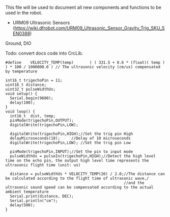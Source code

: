 This file will be used to document all new components and functions to be used in the robot.

- URM09 Ultrasonic Sensors (https://wiki.dfrobot.com/URM09_Ultrasonic_Sensor_Gravity_Trig_SKU_SEN0388)

Ground, DIO

Todo: convert docs code into CrcLib.

```
#define    VELOCITY_TEMP(temp)       ( ( 331.5 + 0.6 * (float)( temp ) ) * 100 / 1000000.0 ) // The ultrasonic velocity (cm/us) compensated by temperature

int16_t trigechoPin = 11;
uint16_t distance;
uint32_t pulseWidthUs;
void setup() {
  Serial.begin(9600);
  delay(100);
}
void loop() {
  int16_t  dist, temp;
  pinMode(trigechoPin,OUTPUT);
  digitalWrite(trigechoPin,LOW);

  digitalWrite(trigechoPin,HIGH);//Set the trig pin High
  delayMicroseconds(10);     //Delay of 10 microseconds
  digitalWrite(trigechoPin,LOW); //Set the trig pin Low

  pinMode(trigechoPin,INPUT);//Set the pin to input mode
  pulseWidthUs = pulseIn(trigechoPin,HIGH);//Detect the high level time on the echo pin, the output high level time represents the ultrasonic flight time (unit: us)

  distance = pulseWidthUs * VELOCITY_TEMP(20) / 2.0;//The distance can be calculated according to the flight time of ultrasonic wave,/
                                                    //and the ultrasonic sound speed can be compensated according to the actual ambient temperature
  Serial.print(distance, DEC);
  Serial.println("cm");
  delay(500);
}
```